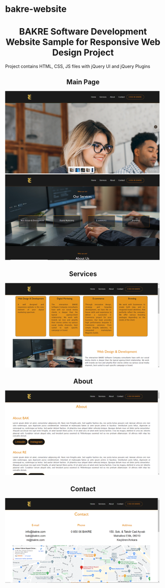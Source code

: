 # bakre-website
<h1 style="text-align:center"><b>BAKRE Software Development Website Sample for Responsive Web Design Project</b></h1>

<p> Project contains HTML, CSS, JS files with jQuery UI and jQuery Plugins</p>

<h2 style="text-align:center">Main Page</h2>
<img style="display:inline-block" src="/screenshots/1.png" width="500">
<img style="display:inline-block" src="/screenshots/2.png" width="500">

<h2 style="text-align:center">Services</h2>
<img src="/screenshots/3.png" width="500">

<h2 style="text-align:center">About</h2>
<img src="/screenshots/4.png" width="500">

<h2 style="text-align:center">Contact</h2>
<img src="/screenshots/5.png" width="500">

